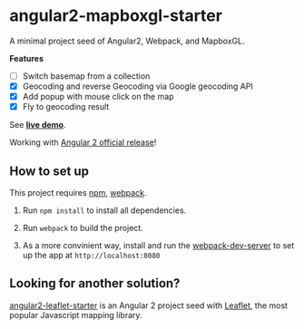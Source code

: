 # angular2-mapboxgl-starter

A minimal project seed of Angular2, Webpack, and MapboxGL.

**Features**

- [ ] Switch basemap from a collection
- [x] Geocoding and reverse Geocoding via Google geocoding API
- [x] Add popup with mouse click on the map
- [x] Fly to geocoding result

See [**live demo**](https://haoliangyu.github.io/angular2-mapboxgl-starter/).

Working with [Angular 2 official release](https://github.com/angular/angular/blob/master/CHANGELOG.md#200-2016-09-14)!

## How to set up

This project requires [npm](https://www.npmjs.com/), [webpack](http://webpack.github.io/docs/installation.html).

1.	Run `npm install` to install all dependencies.

2.	Run `webpack` to build the project.

3.	As a more convinient way, install and run the [webpack-dev-server](http://webpack.github.io/docs/installation.html) to set up the app at `http://localhost:8080`

## Looking for another solution?

[angular2-leaflet-starter](https://github.com/haoliangyu/angular2-leaflet-starter) is an Angular 2 project seed with [Leaflet](http://leafletjs.com/), the most popular Javascript mapping library.
